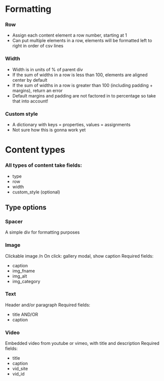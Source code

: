 # Formatting

### Row
* Assign each content element a row number, starting at 1
* Can put multiple elements in a row, elements will be formatted left to right in order of csv lines

### Width
* Width is in units of % of parent div
* If the sum of widths in a row is less than 100, elements are aligned center by default
* If the sum of widths in a row is greater than 100 (including padding + margins), return an error
* Default margins and padding are not factored in to percentage so take that into account!

### Custom style
* A dictionary with keys = properties, values = assignments
* Not sure how this is gonna work yet


# Content types

### All types of content take fields:
* type
* row
* width
* custom_style (optional)

## Type options

### Spacer
A simple div for formatting purposes

### Image
Clickable image /n
On click: gallery modal, show caption
Required fields:
* caption
* img_fname
* img_alt
* img_category

### Text
Header and/or paragraph
Required fields:
* title AND/OR
* caption

### Video
Embedded video from youtube or vimeo, with title and description
Required fields:
* title
* caption
* vid_site
* vid_id
